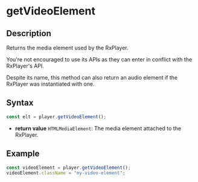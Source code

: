 # getVideoElement

## Description

Returns the media element used by the RxPlayer.

You're not encouraged to use its APIs as they can enter in conflict with the
RxPlayer's API.

Despite its name, this method can also return an audio element if the RxPlayer
was instantiated with one.

## Syntax

```js
const elt = player.getVideoElement();
```

- **return value** `HTMLMediaElement`: The media element attached to the
  RxPlayer.

## Example

```js
const videoElement = player.getVideoElement();
videoElement.className = "my-video-element";
```
